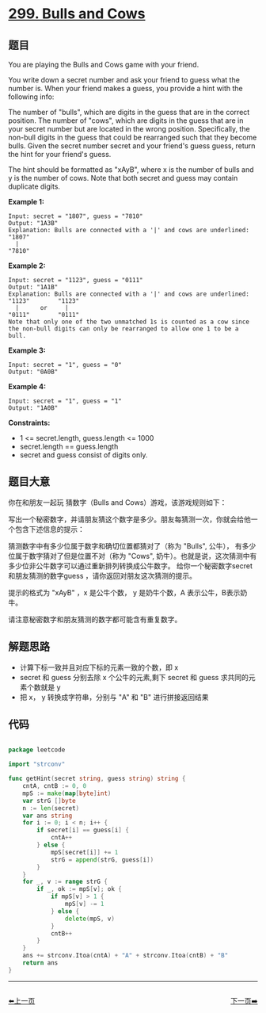 # [299. Bulls and Cows](https://leetcode.com/problems/bulls-and-cows/)


## 题目

You are playing the Bulls and Cows game with your friend.

You write down a secret number and ask your friend to guess what the number is. When your friend makes a guess, you provide a hint with the following info:

The number of "bulls", which are digits in the guess that are in the correct position.
The number of "cows", which are digits in the guess that are in your secret number but are located in the wrong position. Specifically, the non-bull digits in the guess that could be rearranged such that they become bulls.
Given the secret number secret and your friend's guess guess, return the hint for your friend's guess.

The hint should be formatted as "xAyB", where x is the number of bulls and y is the number of cows. Note that both secret and guess may contain duplicate digits.

**Example 1:**

```
Input: secret = "1807", guess = "7810"
Output: "1A3B"
Explanation: Bulls are connected with a '|' and cows are underlined:
"1807"
  |
"7810"
```

**Example 2:**

```
Input: secret = "1123", guess = "0111"
Output: "1A1B"
Explanation: Bulls are connected with a '|' and cows are underlined:
"1123"        "1123"
  |      or     |
"0111"        "0111"
Note that only one of the two unmatched 1s is counted as a cow since the non-bull digits can only be rearranged to allow one 1 to be a bull.
```

**Example 3:**

```
Input: secret = "1", guess = "0"
Output: "0A0B"
```

**Example 4:**

```
Input: secret = "1", guess = "1"
Output: "1A0B"
```

**Constraints:**

- 1 <= secret.length, guess.length <= 1000
- secret.length == guess.length
- secret and guess consist of digits only.

## 题目大意

你在和朋友一起玩 猜数字（Bulls and Cows）游戏，该游戏规则如下：

写出一个秘密数字，并请朋友猜这个数字是多少。朋友每猜测一次，你就会给他一个包含下述信息的提示：

猜测数字中有多少位属于数字和确切位置都猜对了（称为 "Bulls", 公牛），
有多少位属于数字猜对了但是位置不对（称为 "Cows", 奶牛）。也就是说，这次猜测中有多少位非公牛数字可以通过重新排列转换成公牛数字。
给你一个秘密数字secret 和朋友猜测的数字guess ，请你返回对朋友这次猜测的提示。

提示的格式为 "xAyB" ，x 是公牛个数， y 是奶牛个数，A 表示公牛，B表示奶牛。

请注意秘密数字和朋友猜测的数字都可能含有重复数字。

## 解题思路

- 计算下标一致并且对应下标的元素一致的个数，即 x
- secret 和 guess 分别去除 x 个公牛的元素,剩下 secret 和 guess 求共同的元素个数就是 y
- 把 x， y 转换成字符串，分别与 "A" 和 "B" 进行拼接返回结果

## 代码

```go

package leetcode

import "strconv"

func getHint(secret string, guess string) string {
	cntA, cntB := 0, 0
	mpS := make(map[byte]int)
	var strG []byte
	n := len(secret)
	var ans string
	for i := 0; i < n; i++ {
		if secret[i] == guess[i] {
			cntA++
		} else {
			mpS[secret[i]] += 1
			strG = append(strG, guess[i])
		}
	}
	for _, v := range strG {
		if _, ok := mpS[v]; ok {
			if mpS[v] > 1 {
				mpS[v] -= 1
			} else {
				delete(mpS, v)
			}
			cntB++
		}
	}
	ans += strconv.Itoa(cntA) + "A" + strconv.Itoa(cntB) + "B"
	return ans
}
```


----------------------------------------------
<div style="display: flex;justify-content: space-between;align-items: center;">
<p><a href="https://books.halfrost.com/leetcode/ChapterFour/0200~0299/0297.Serialize-and-Deserialize-Binary-Tree/">⬅️上一页</a></p>
<p><a href="https://books.halfrost.com/leetcode/ChapterFour/0300~0399/0300.Longest-Increasing-Subsequence/">下一页➡️</a></p>
</div>
